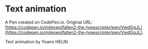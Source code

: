 # Text animation

A Pen created on CodePen.io. Original URL: [https://codepen.io/mileswolfallen2-the-typescripter/pen/VwdGgJL](https://codepen.io/mileswolfallen2-the-typescripter/pen/VwdGgJL).

Text animation by Yoann HELIN 